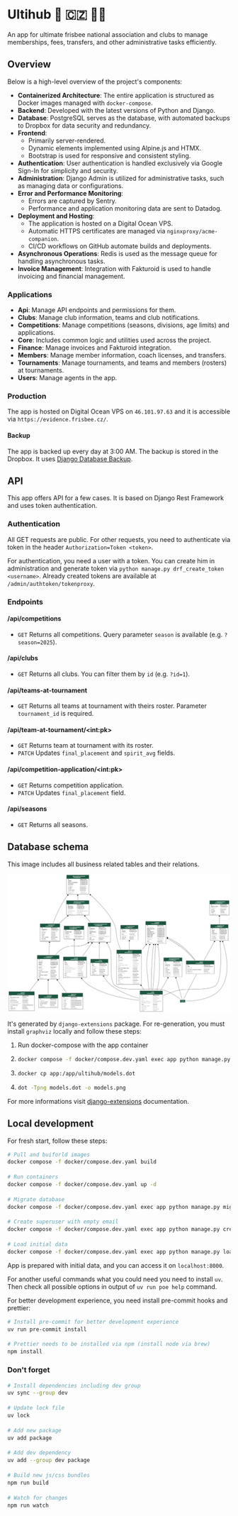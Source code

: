 # Ultihub 🥏 🇨🇿 👨‍💻

An app for ultimate frisbee national association and clubs to manage
memberships, fees, transfers, and other administrative tasks efficiently.

## Overview

Below is a high-level overview of the project's components:

-   **Containerized Architecture**: The entire application is structured as Docker images managed with `docker-compose`.
-   **Backend**: Developed with the latest versions of Python and Django.
-   **Database**: PostgreSQL serves as the database, with automated backups to Dropbox for data security and redundancy.
-   **Frontend**:
    -   Primarily server-rendered.
    -   Dynamic elements implemented using Alpine.js and HTMX.
    -   Bootstrap is used for responsive and consistent styling.
-   **Authentication**: User authentication is handled exclusively via Google Sign-In for simplicity and security.
-   **Administration**: Django Admin is utilized for administrative tasks, such as managing data or configurations.
-   **Error and Performance Monitoring**:
    -   Errors are captured by Sentry.
    -   Performance and application monitoring data are sent to Datadog.
-   **Deployment and Hosting**:
    -   The application is hosted on a Digital Ocean VPS.
    -   Automatic HTTPS certificates are managed via `nginxproxy/acme-companion`.
    -   CI/CD workflows on GitHub automate builds and deployments.
-   **Asynchronous Operations**: Redis is used as the message queue for handling asynchronous tasks.
-   **Invoice Management**: Integration with Fakturoid is used to handle invoicing and financial management.

### Applications

-   **Api**: Manage API endpoints and permissions for them.
-   **Clubs**: Manage club information, teams and club notifications.
-   **Competitions**: Manage competitions (seasons, divisions, age limits) and applications.
-   **Core**: Includes common logic and utilities used across the project.
-   **Finance**: Manage invoices and Fakturoid integration.
-   **Members**: Manage member information, coach licenses, and transfers.
-   **Tournaments**: Manage tournaments, and teams and members (rosters) at tournaments.
-   **Users**: Manage agents in the app.

### Production

The app is hosted on Digital Ocean VPS on `46.101.97.63` and it is accessible via `https://evidence.frisbee.cz/`.

#### Backup

The app is backed up every day at 3:00 AM. The backup is stored in the Dropbox.
It uses [Django Database Backup](https://django-dbbackup.readthedocs.io/en/stable/index.html).

## API

This app offers API for a few cases. It is based on Django Rest Framework and uses token authentication.

### Authentication

All GET requests are public. For other requests, you need
to authenticate via token in the header `Authorization=Token <token>`.

For authentication, you need a user with a token. You can create him
in administration and generate token via `python manage.py drf_create_token <username>`.
Already created tokens are available at `/admin/authtoken/tokenproxy`.

### Endpoints

#### /api/competitions

-   `GET` Returns all competitions. Query parameter `season` is available (e.g. `?season=2025`).

#### /api/clubs

-   `GET` Returns all clubs. You can filter them by `id` (e.g. `?id=1`).

#### /api/teams-at-tournament

-   `GET` Returns all teams at tournament with theirs roster. Parameter `tournament_id` is required.

#### /api/team-at-tournament/\<int:pk>

-   `GET` Returns team at tournament with its roster.
-   `PATCH` Updates `final_placement` and `spirit_avg` fields.

#### /api/competition-application/\<int:pk>

-   `GET` Returns competition application.
-   `PATCH` Updates `final_placement` field.

#### /api/seasons

-   `GET` Returns all seasons.

## Database schema

This image includes all business related tables and their relations.

![db_schema](https://github.com/dstlmrk/cauf-evidence/blob/main/db_schema.png)

It's generated by `django-extensions` package. For re-generation,
you must install `graphviz` locally and follow these steps:

1. Run docker-compose with the app container
2. ```bash
   docker compose -f docker/compose.dev.yaml exec app python manage.py graph_models clubs competitions finance members tournaments users -X AuditModel,ContentType --hide-edge-labels -o models.dot
   ```
3. ```bash
   docker cp app:/app/ultihub/models.dot
   ```
4. ```bash
   dot -Tpng models.dot -o models.png
   ```

For more informations visit [django-extensions](https://django-extensions.readthedocs.io/en/latest/graph_models.html) documentation.

## Local development

For fresh start, follow these steps:

```bash
# Pull and buiforld images
docker compose -f docker/compose.dev.yaml build

# Run containers
docker compose -f docker/compose.dev.yaml up -d

# Migrate database
docker compose -f docker/compose.dev.yaml exec app python manage.py migrate

# Create superuser with empty email
docker compose -f docker/compose.dev.yaml exec app python manage.py createsuperuser --username admin

# Load initial data
docker compose -f docker/compose.dev.yaml exec app python manage.py loaddata initial_data
```

App is prepared with initial data, and you can access it on `localhost:8000`.

For another useful commands what you could need you need to install `uv`.
Then check all possible options in output of `uv run poe help` command.

For better development experience, you need install pre-commit hooks and prettier:

```bash
# Install pre-commit for better development experience
uv run pre-commit install

# Prettier needs to be installed via npm (install node via brew)
npm install
```

### Don't forget

```bash
# Install dependencies including dev group
uv sync --group dev

# Update lock file
uv lock

# Add new package
uv add package

# Add dev dependency
uv add --group dev package

# Build new js/css bundles
npm run build

# Watch for changes
npm run watch
```
